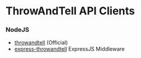 # ThrowAndTell API Clients

### NodeJS

* [throwandtell](https://github.com/bencevans/node-throwandtell) (Official)
* [express-throwandtell](https://github.com/bencevans/express-throwandtell) ExpressJS Middleware